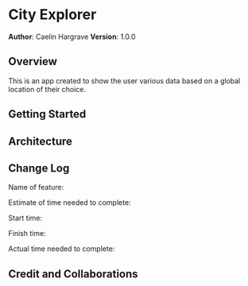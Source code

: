# City Explorer

**Author**: Caelin Hargrave
**Version**: 1.0.0

## Overview
This is an app created to show the user various data based on a global location of their choice.

## Getting Started
<!-- What are the steps that a user must take in order to build this app on their own machine and get it running? -->

## Architecture
<!-- Provide a detailed description of the application design. What technologies (languages, libraries, etc) you're using, and any other relevant design information. -->

## Change Log

Name of feature: 

Estimate of time needed to complete: 

Start time: 

Finish time:

Actual time needed to complete:

## Credit and Collaborations
<!-- Give credit (and a link) to other people or resources that helped you build this application. -->